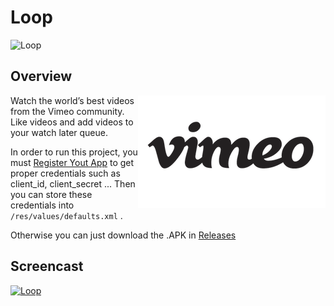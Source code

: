 # Loop

![Loop](https://raw.githubusercontent.com/lawloretienne/Loop/master/images/ic_launcher.png) 

## Overview 

<a href="https://developer.vimeo.com/api"><img src="images/ic_vimeo2.png" align="right"></a>

Watch the world’s best videos from the Vimeo community.  Like videos and add videos to your watch later queue.

In order to run this project, you must <a href="register your app">Register Yout App</a> to get proper credentials such as client_id, client_secret ...  Then you can store these credentials into `/res/values/defaults.xml` . 

Otherwise you can just download the .APK in <a href="https://github.com/lawloretienne/Loop/releases">Releases</a>

## Screencast

[![Loop](https://raw.githubusercontent.com/lawloretienne/Loop/master/images/Loop_Screenshot_Of_Screencast_2.png)](https://goo.gl/photos/KiiWTShNMZTK8Vha8 "Loop")